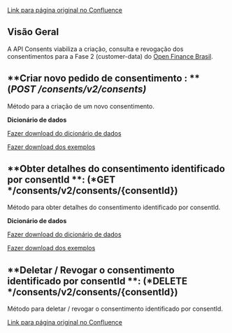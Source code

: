 [Link para página original no Confluence](https://openfinancebrasil.atlassian.net/wiki/spaces/OF/pages/101482514)

## **Visão Geral**

A API Consents viabiliza a criação, consulta e revogação dos consentimentos para a Fase 2 (customer-data) do [Open Finance Brasil](https://openfinancebrasil.org.br/).

## **Criar novo pedido de consentimento : **(*POST /consents/v2/consents)*

Método para a criação de um novo consentimento.

**Dicionário de dados**

[Fazer download do dicionário de dados](https://openbanking-brasil.github.io/openapi/dictionary/consentsPostConsents_v2.csv)

[Fazer download dos exemplos](https://openfinancebrasil.atlassian.net/wiki/download/attachments/101482514/consents.csv?version=2&amp;amp;modificationDate=1683665990545&amp;amp;cacheVersion=1&amp;amp;api=v2&amp;download=true)

## **Obter detalhes do consentimento identificado por consentId **: (*GET */consents/v2/consents/{consentId})

Método para obter detalhes do consentimento identificado por consentId.

**Dicionário de dados**

[Fazer download do dicionário de dados](https://openbanking-brasil.github.io/openapi/dictionary/consentsGetConsentsConsentId_v2.csv)

[Fazer download dos exemplos](https://openfinancebrasil.atlassian.net/wiki/download/attachments/101482514/consents_consentId.csv?api=v2&amp;download=true)

## **Deletar / Revogar o consentimento identificado por consentId **: (*DELETE */consents/v2/consents/{consentId})

Método para deletar / revogar o consentimento identificado por consentId.

[Link para página original no Confluence](https://openfinancebrasil.atlassian.net/wiki/spaces/OF/pages/101482514)
